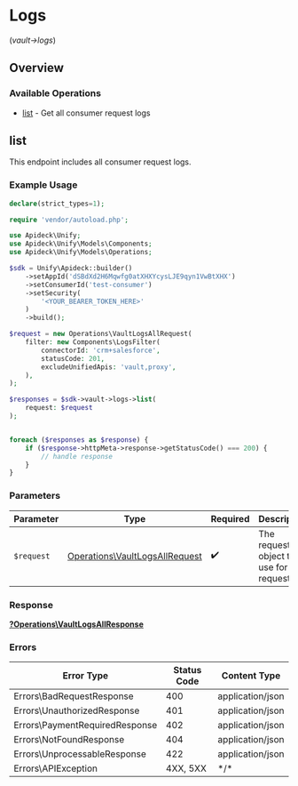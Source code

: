 # Logs
(*vault->logs*)

## Overview

### Available Operations

* [list](#list) - Get all consumer request logs

## list

This endpoint includes all consumer request logs.


### Example Usage

```php
declare(strict_types=1);

require 'vendor/autoload.php';

use Apideck\Unify;
use Apideck\Unify\Models\Components;
use Apideck\Unify\Models\Operations;

$sdk = Unify\Apideck::builder()
    ->setAppId('dSBdXd2H6Mqwfg0atXHXYcysLJE9qyn1VwBtXHX')
    ->setConsumerId('test-consumer')
    ->setSecurity(
        '<YOUR_BEARER_TOKEN_HERE>'
    )
    ->build();

$request = new Operations\VaultLogsAllRequest(
    filter: new Components\LogsFilter(
        connectorId: 'crm+salesforce',
        statusCode: 201,
        excludeUnifiedApis: 'vault,proxy',
    ),
);

$responses = $sdk->vault->logs->list(
    request: $request
);


foreach ($responses as $response) {
    if ($response->httpMeta->response->getStatusCode() === 200) {
        // handle response
    }
}
```

### Parameters

| Parameter                                                                        | Type                                                                             | Required                                                                         | Description                                                                      |
| -------------------------------------------------------------------------------- | -------------------------------------------------------------------------------- | -------------------------------------------------------------------------------- | -------------------------------------------------------------------------------- |
| `$request`                                                                       | [Operations\VaultLogsAllRequest](../../Models/Operations/VaultLogsAllRequest.md) | :heavy_check_mark:                                                               | The request object to use for the request.                                       |

### Response

**[?Operations\VaultLogsAllResponse](../../Models/Operations/VaultLogsAllResponse.md)**

### Errors

| Error Type                     | Status Code                    | Content Type                   |
| ------------------------------ | ------------------------------ | ------------------------------ |
| Errors\BadRequestResponse      | 400                            | application/json               |
| Errors\UnauthorizedResponse    | 401                            | application/json               |
| Errors\PaymentRequiredResponse | 402                            | application/json               |
| Errors\NotFoundResponse        | 404                            | application/json               |
| Errors\UnprocessableResponse   | 422                            | application/json               |
| Errors\APIException            | 4XX, 5XX                       | \*/\*                          |